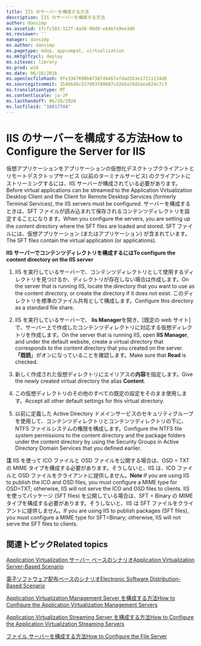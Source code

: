 ```yaml
---
title: IIS のサーバーを構成する方法
description: IIS のサーバーを構成する方法
author: dansimp
ms.assetid: 1fcfc583-322f-4a38-90d0-e64bfa9ee3d8
ms.reviewer: ''
manager: dansimp
ms.author: dansimp
ms.pagetype: mdop, appcompat, virtualization
ms.mktglfcycl: deploy
ms.sitesec: library
ms.prod: w10
ms.date: 06/16/2016
ms.openlocfilehash: 9fe3367698b6f387d4467afdad1b3e17211134d6
ms.sourcegitcommit: 354664bc527d93f80687cd2eba70d1eea024c7c3
ms.translationtype: MT
ms.contentlocale: ja-JP
ms.lasthandoff: 06/26/2020
ms.locfileid: "10817744"
---
```

# <span data-ttu-id="c93a2-103">IIS のサーバーを構成する方法</span><span class="sxs-lookup"><span data-stu-id="c93a2-103">How to Configure the Server for IIS</span></span>


<span data-ttu-id="c93a2-104">仮想アプリケーションをアプリケーションの仮想化デスクトップクライアントとリモートデスクトップサービス (以前のターミナルサービス) のクライアントにストリーミングするには、IIS サーバーが構成されている必要があります。</span><span class="sxs-lookup"><span data-stu-id="c93a2-104">Before virtual applications can be streamed to the Application Virtualization Desktop Client and the Client for Remote Desktop Services (formerly Terminal Services), the IIS servers must be configured.</span></span> <span data-ttu-id="c93a2-105">サーバーを構成するときは、SFT ファイルが読み込まれて保存されるコンテンツディレクトリを設定することになります。</span><span class="sxs-lookup"><span data-stu-id="c93a2-105">When you configure the servers, you are setting up the content directory where the SFT files are loaded and stored.</span></span> <span data-ttu-id="c93a2-106">SFT ファイルには、仮想アプリケーション (またはアプリケーション) が含まれています。</span><span class="sxs-lookup"><span data-stu-id="c93a2-106">The SFT files contain the virtual application (or applications).</span></span>

**<span data-ttu-id="c93a2-107">IIS サーバーでコンテンツディレクトリを構成するには</span><span class="sxs-lookup"><span data-stu-id="c93a2-107">To configure the content directory on the IIS server</span></span>**

1.  <span data-ttu-id="c93a2-108">IIS を実行しているサーバーで、コンテンツディレクトリとして使用するディレクトリを見つけるか、ディレクトリが存在しない場合は作成します。</span><span class="sxs-lookup"><span data-stu-id="c93a2-108">On the server that is running IIS, locate the directory that you want to use as the content directory, or create the directory if it does not exist.</span></span> <span data-ttu-id="c93a2-109">このディレクトリを標準のファイル共有として構成します。</span><span class="sxs-lookup"><span data-stu-id="c93a2-109">Configure this directory as a standard file share.</span></span>

2.  <span data-ttu-id="c93a2-110">IIS を実行しているサーバーで、 **Iis Manager**を開き、[既定の web サイト] で、サーバー上で作成したコンテンツディレクトリに対応する仮想ディレクトリを作成します。</span><span class="sxs-lookup"><span data-stu-id="c93a2-110">On the server that is running IIS, open **IIS Manager**, and under the default website, create a virtual directory that corresponds to the content directory that you created on the server.</span></span> <span data-ttu-id="c93a2-111">**「既読**」がオンになっていることを確認します。</span><span class="sxs-lookup"><span data-stu-id="c93a2-111">Make sure that **Read** is checked.</span></span>

3.  <span data-ttu-id="c93a2-112">新しく作成された仮想ディレクトリにエイリアスの**内容**を指定します。</span><span class="sxs-lookup"><span data-stu-id="c93a2-112">Give the newly created virtual directory the alias **Content**.</span></span>

4.  <span data-ttu-id="c93a2-113">この仮想ディレクトリのその他のすべての既定の設定をそのまま使用します。</span><span class="sxs-lookup"><span data-stu-id="c93a2-113">Accept all other default settings for this virtual directory.</span></span>

5.  <span data-ttu-id="c93a2-114">以前に定義した Active Directory ドメインサービスのセキュリティグループを使用して、コンテンツディレクトリとコンテンツディレクトリの下に、NTFS ファイルシステムの権限を構成します。</span><span class="sxs-lookup"><span data-stu-id="c93a2-114">Configure the NTFS file system permissions to the content directory and the package folders under the content directory by using the Security Groups in Active Directory Domain Services that you defined earlier.</span></span>

<span data-ttu-id="c93a2-115">**注** IIS を使って ICO ファイルと OSD ファイルを公開する場合は、OSD = TXT の MIME タイプを構成する必要があります。そうしないと、IIS は、ICO ファイルと OSD ファイルをクライアントに提供しません。</span><span class="sxs-lookup"><span data-stu-id="c93a2-115">**Note** If you are using IIS to publish the ICO and OSD files, you must configure a MIME type for OSD=TXT; otherwise, IIS will not serve the ICO and OSD files to clients.</span></span> <span data-ttu-id="c93a2-116">IIS を使ってパッケージ (SFT files) を公開している場合は、SFT = Binary の MIME タイプを構成する必要があります。そうしないと、IIS は SFT ファイルをクライアントに提供しません。</span><span class="sxs-lookup"><span data-stu-id="c93a2-116">If you are using IIS to publish packages (SFT files), you must configure a MIME type for SFT=Binary; otherwise, IIS will not serve the SFT files to clients.</span></span>

 

## <span data-ttu-id="c93a2-117">関連トピック</span><span class="sxs-lookup"><span data-stu-id="c93a2-117">Related topics</span></span>


[<span data-ttu-id="c93a2-118">Application Virtualization サーバー ベースのシナリオ</span><span class="sxs-lookup"><span data-stu-id="c93a2-118">Application Virtualization Server-Based Scenario</span></span>](application-virtualization-server-based-scenario.md)

[<span data-ttu-id="c93a2-119">電子ソフトウェア配布ベースのシナリオ</span><span class="sxs-lookup"><span data-stu-id="c93a2-119">Electronic Software Distribution-Based Scenario</span></span>](electronic-software-distribution-based-scenario.md)

[<span data-ttu-id="c93a2-120">Application Virtualization Management Server を構成する方法</span><span class="sxs-lookup"><span data-stu-id="c93a2-120">How to Configure the Application Virtualization Management Servers</span></span>](how-to-configure-the-application-virtualization-management-servers.md)

[<span data-ttu-id="c93a2-121">Application Virtualization Streaming Server を構成する方法</span><span class="sxs-lookup"><span data-stu-id="c93a2-121">How to Configure the Application Virtualization Streaming Servers</span></span>](how-to-configure-the-application-virtualization-streaming-servers.md)

[<span data-ttu-id="c93a2-122">ファイル サーバーを構成する方法</span><span class="sxs-lookup"><span data-stu-id="c93a2-122">How to Configure the File Server</span></span>](how-to-configure-the-file-server.md)

 

 





